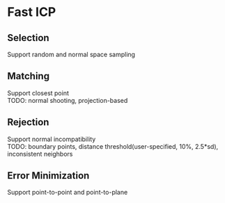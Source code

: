 # Fast ICP
## Selection
Support random and normal space sampling
## Matching
Support closest point  
TODO: normal shooting, projection-based
## Rejection
Support normal incompatibility  
TODO: boundary points, distance threshold(user-specified, 10%, 2.5*sd), inconsistent neighbors
## Error Minimization
Support point-to-point and point-to-plane
